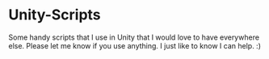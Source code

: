 # Unity-Scripts
Some handy scripts that I use in Unity that I would love to have everywhere else. Please let me know if you use anything. I just like to know I can help. :)
